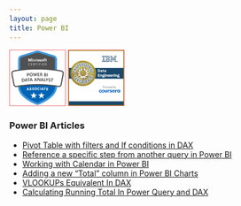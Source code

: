 ```yaml
---
layout: page
title: Power BI
---
```



<img src="/certs/microsoft-certified-power-bi-data-analyst-associate.png" width="100px" style="border: 1px solid #ee6e73;" />
<img src="/certs/IBM_Data_Engineering_Coursera.png" width="100px" style="border: 1px solid #ee6e73;" />

### **Power BI Articles**

- [Pivot Table with filters and If conditions in DAX](https://mishrasubash.github.io/2022-12-27-Pivoting-Table-In-DAX-With-Conditions)
- [Reference a specific step from another query in Power BI](https://mishrasubash.github.io/2022-12-15-Reference-Intermediate-Step-From-One-To-Another-Power-Query)
- [Working with Calendar in Power BI](https://mishrasubash.github.io/2022-11-21-Creating-Calendars-Using-M-Language-In-Power-Query-And-DAX)
- [Adding a new “Total” column in Power BI Charts](https://mishrasubash.github.io/2021-10-12-Add-Total-Column-In-Charts)
- [VLOOKUPs Equivalent In DAX](https://mishrasubash.github.io/2020-09-07-VLOOKUP-Equipvalent-In-DAX)
- [Calculating Running Total In Power Query and DAX](https://mishrasubash.github.io/2019-12-05-Computing-Running-Totals-In-Power-Query-And-In-DAX)


